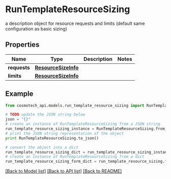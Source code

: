 # RunTemplateResourceSizing

a description object for resource requests and limits (default same configuration as basic sizing)

## Properties

Name | Type | Description | Notes
------------ | ------------- | ------------- | -------------
**requests** | [**ResourceSizeInfo**](ResourceSizeInfo.md) |  | 
**limits** | [**ResourceSizeInfo**](ResourceSizeInfo.md) |  | 

## Example

```python
from cosmotech_api.models.run_template_resource_sizing import RunTemplateResourceSizing

# TODO update the JSON string below
json = "{}"
# create an instance of RunTemplateResourceSizing from a JSON string
run_template_resource_sizing_instance = RunTemplateResourceSizing.from_json(json)
# print the JSON string representation of the object
print RunTemplateResourceSizing.to_json()

# convert the object into a dict
run_template_resource_sizing_dict = run_template_resource_sizing_instance.to_dict()
# create an instance of RunTemplateResourceSizing from a dict
run_template_resource_sizing_form_dict = run_template_resource_sizing.from_dict(run_template_resource_sizing_dict)
```
[[Back to Model list]](../README.md#documentation-for-models) [[Back to API list]](../README.md#documentation-for-api-endpoints) [[Back to README]](../README.md)


